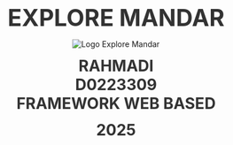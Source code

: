 <!DOCTYPE html>
<html lang="id">
<head>
  <meta charset="UTF-8">
  <meta name="viewport" content="width=device-width, initial-scale=1">
  <title>README – Explore Mandar</title>
  <style>
    /* Tabel umum */
    table { width: 100%; border-collapse: collapse; margin-bottom: 1.5em; }
    th, td { border: 1px solid #aaa; padding: 0.5em; text-align: left; }
    th { background: #f0f0f0; }
    hr { margin: 2em 0; }
  </style>
</head>
<body>

  <!-- Sampul -->
  <div style="height:100vh; display:flex; flex-direction:column; justify-content:center; align-items:center; text-align:center;">
    <h2 style="margin:0; font-size:3em; color:#333;">EXPLORE MANDAR</h2>
    <img src="img/th.jpg" alt="Logo Explore Mandar"
         style="display:block; margin:1em auto; max-width:80%; height:auto;" />
    <h2 style="margin:0; font-size:2em; color:#333;">RAHMADI</h2>
    <h2 style="margin:0; font-size:2em; color:#333;">D0223309</h2>
    <h2 style="margin:0; font-size:2em; color:#333;">FRAMEWORK WEB BASED</h2>
    <h2 style="margin-top:0.5em; font-size:2em; color:#333;">2025</h2>
  </div>

  <hr>

  <!-- Role & Fitur -->
  <h2>Role</h2>

  <h2>1. Admin</h2>
  <p><strong>Tugas:</strong> Mengelola pengguna, manajemen sistem.</p>
  <h3>Fitur Admin:</h3>
  <ul>
    <li>Dashboard Admin</li>
    <li>Kelola Pengguna (tambah, lihat, edit, hapus user)</li>
    <li>Lihat Data Kategori (opsional untuk pengawasan)</li>
    <li>Lihat Data Produk (opsional untuk pengawasan)</li>
    <li>Lihat Data Pesanan (opsional)</li>
    <li>Lihat Laporan Pembayaran (opsional)</li>
    <li>Lihat Ulasan & Verifikasi (opsional)</li>
    <li>Lihat Wisata (opsional)</li>
  </ul>
  <h3>Tabel yang Dikelola:</h3>
  <ul>
    <li><code>users</code> – tambah, ubah, lihat, hapus user</li>
    <li><em>(opsional)</em> <code>produk</code>, <code>pesanan</code>, <code>pembayaran</code>, <code>ulasan</code>, <code>kategori</code>, <code>wisata</code></li>
  </ul>

  <hr>

  <h2>2. Kreator (Penjual)</h2>
  <p><strong>Fitur:</strong> Mengelola produk, melihat & verifikasi pesanan & pembayaran, serta mengelola wisata.</p>
  <h3>Menu Kreator:</h3>
  <ul>
    <li>Dashboard Kreator</li>
    <li>Kelola Produk (tambah, lihat, edit, hapus)</li>
    <li>Kelola Wisata (tambah, lihat, edit, hapus)</li>
    <li>Lihat Pesanan Masuk</li>
    <li>Verifikasi Pembayaran</li>
    <li>Lihat Ulasan Produk</li>
    <li><em>(opsional)</em> Kelola Kategori</li>
  </ul>
  <h3>Tabel yang Dikelola:</h3>
  <ul>
    <li><code>produk</code> – buat produk, ubah stok</li>
    <li><code>wisata</code> – kelola wisata</li>
    <li><code>kategori</code> – kelola kategori</li>
    <li><code>pembayaran</code> – ubah status pembayaran</li>
    <li><code>ulasan</code> – verifikasi ulasan</li>
  </ul>

  <hr>

  <h2>3. Pembeli (User biasa)</h2>
  <p><strong>Tugas:</strong> Melihat produk, pesan, unggah bukti pembayaran, beri ulasan.</p>
  <h3>Menu Pembeli:</h3>
  <ul>
    <li>Dashboard Pembeli</li>
    <li>Lihat Produk</li>
    <li>Tambah ke Keranjang</li>
    <li>Checkout & Buat Pesanan</li>
    <li>Upload Bukti Pembayaran</li>
    <li>Lihat Status Pembayaran</li>
    <li>Tulis Ulasan</li>
  </ul>
  <h3>Tabel yang Dikelola:</h3>
  <ul>
    <li><code>keranjang</code> – tambah produk ke keranjang</li>
    <li><code>pesanan</code> – buat pesanan, cek status</li>
    <li><code>ulasan</code> – tulis ulasan produk</li>
  </ul>

  <hr>

  <!-- Struktur Tabel -->
  <h3>Table: users</h3>
  <table>
    <thead>
      <tr><th>Field</th><th>Tipe Data</th><th>Keterangan</th></tr>
    </thead>
    <tbody>
      <tr><td>id</td><td>bigint</td><td>Primary Key</td></tr>
      <tr><td>name</td><td>string</td><td>Nama pengguna</td></tr>
      <tr><td>email</td><td>string (unique)</td><td>Email pengguna</td></tr>
      <tr><td>email_verified_at</td><td>timestamp</td><td>Verifikasi email</td></tr>
      <tr><td>password</td><td>string</td><td>Hash bcrypt</td></tr>
      <tr><td>role</td><td>enum</td><td>admin, kreator, pembeli</td></tr>
      <tr><td>alamat</td><td>string</td><td>Alamat</td></tr>
      <tr><td>nomor_telepon</td><td>string</td><td>Telepon</td></tr>
      <tr><td>remember_token</td><td>string</td><td>Token sesi</td></tr>
      <tr><td>timestamps</td><td>timestamp</td><td>created_at & updated_at</td></tr>
    </tbody>
  </table>

  <h3>Table: kategori</h3>
  <table>
    <thead>
      <tr><th>Field</th><th>Tipe Data</th><th>Keterangan</th></tr>
    </thead>
    <tbody>
      <tr><td>id</td><td>bigint</td><td>Primary Key</td></tr>
      <tr><td>nama</td><td>string</td><td>Nama kategori</td></tr>
      <tr><td>timestamps</td><td>timestamp</td><td>created_at & updated_at</td></tr>
    </tbody>
  </table>

  <h3>Table: produk</h3>
  <table>
    <thead>
      <tr><th>Field</th><th>Tipe Data</th><th>Keterangan</th></tr>
    </thead>
    <tbody>
      <tr><td>id</td><td>bigint</td><td>Primary Key</td></tr>
      <tr><td>nama</td><td>string</td><td>Nama produk</td></tr>
      <tr><td>harga</td><td>integer</td><td>Harga</td></tr>
      <tr><td>deskripsi</td><td>text</td><td>Deskripsi</td></tr>
      <tr><td>kategori_id</td><td>foreignId</td><td>Relasi kategori</td></tr>
      <tr><td>gambar</td><td>string</td><td>Path gambar</td></tr>
      <tr><td>stok</td><td>integer</td><td>Stok default 0</td></tr>
      <tr><td>timestamps</td><td>timestamp</td><td>created_at & updated_at</td></tr>
    </tbody>
  </table>

  <h3>Table: pesanan</h3>
  <table>
    <thead>
      <tr><th>Field</th><th>Tipe Data</th><th>Keterangan</th></tr>
    </thead>
    <tbody>
      <tr><td>id</td><td>bigint</td><td>Primary Key</td></tr>
      <tr><td>user_id</td><td>foreignId</td><td>Relasi users</td></tr>
      <tr><td>produk_id</td><td>foreignId</td><td>Relasi produk</td></tr>
      <tr><td>jumlah</td><td>integer</td><td>Jumlah item</td></tr>
      <tr><td>total_harga</td><td>integer</td><td>Total harga</td></tr>
      <tr><td>status</td><td>string</td><td>Status pesanan</td></tr>
      <tr><td>status_pembayaran</td><td>string</td><td>Belum/Sudah dibayar</td></tr>
      <tr><td>timestamps</td><td>timestamp</td><td>created_at & updated_at</td></tr>
    </tbody>
  </table>

  <h3>Table: detail_pesanan</h3>
  <table>
    <thead>
      <tr><th>Field</th><th>Tipe Data</th><th>Keterangan</th></tr>
    </thead>
    <tbody>
      <tr><td>id</td><td>bigint</td><td>Primary Key</td></tr>
      <tr><td>pesanan_id</td><td>foreignId</td><td>Relasi pesanan</td></tr>
      <tr><td>produk_id</td><td>foreignId</td><td>Relasi produk</td></tr>
      <tr><td>jumlah</td><td>integer</td><td>Jumlah</td></tr>
      <tr><td>sub_total</td><td>integer</td><td>Harga × jumlah</td></tr>
      <tr><td>timestamps</td><td>timestamp</td><td>created_at & updated_at</td></tr>
    </tbody>
  </table>

  <h3>Table: pembayaran</h3>
  <table>
    <thead>
      <tr><th>Field</th><th>Tipe Data</th><th>Keterangan</th></tr>
    </thead>
    <tbody>
      <tr><td>id</td><td>bigint</td><td>Primary Key</td></tr>
      <tr><td>pesanan_id</td><td>foreignId</td><td>Relasi pesanan</td></tr>
      <tr><td>nama_penerima</td><td>string</td><td>Nama penerima</td></tr>
      <tr><td>alamat_pengiriman</td><td>string</td><td>Alamat tujuan</td></tr>
      <tr><td>nomor_telepon</td><td>string</td><td>No HP</td></tr>
      <tr><td>catatan</td><td>string</td><td>Catatan (nullable)</td></tr>
      <tr><td>bukti_pembayaran</td><td>string</td><td>Path file (nullable)</td></tr>
      <tr><td>status</td><td>enum</td><td>menunggu/disetujui/ditolak</td></tr>
      <tr><td>timestamps</td><td>timestamp</td><td>created_at & updated_at</td></tr>
    </tbody>
  </table>

  <h3>Table: ulasan</h3>
  <table>
    <thead>
      <tr><th>Field</th><th>Tipe Data</th><th>Keterangan</th></tr>
    </thead>
    <tbody>
      <tr><td>id</td><td>bigint</td><td>Primary Key</td></tr>
      <tr><td>produk_id</td><td>foreignId</td><td>Relasi produk</td></tr>
      <tr><td>user_id</td><td>foreignId</td><td>Relasi user</td></tr>
      <tr><td>isi</td><td>text</td><td>Isi ulasan</td></tr>
      <tr><td>rating</td><td>tinyint</td><td>1–5</td></tr>
      <tr><td>verifikasi</td><td>boolean</td><td>True/False</td></tr>
      <tr><td>timestamps</td><td>timestamp</td><td>created_at & updated_at</td></tr>
    </tbody>
  </table>

  <h3>Table: wisata</h3>
  <table>
    <thead>
      <tr><th>Field</th><th>Tipe Data</th><th>Keterangan</th></tr>
    </thead>
    <tbody>
      <tr><td>id</td><td>bigint</td><td>Primary Key</td></tr>
      <tr><td>nama</td><td>string</td><td>Nama wisata</td></tr>
      <tr><td>deskripsi</td><td>text</td><td>Deskripsi</td></tr>
      <tr><td>lokasi</td><td>string</td><td>Alamat</td></tr>
      <tr><td>gambar</td><td>string</td><td>Path (nullable)</td></tr>
      <tr><td>timestamps</td><td>timestamp</td><td>created_at & updated_at</td></tr>
    </tbody>
  </table>

  <h3>Table: galeri</h3>
  <table>
    <thead>
      <tr><th>Field</th><th>Tipe Data</th><th>Keterangan</th></tr>
    </thead>
    <tbody>
      <tr><td>id</td><td>bigint</td><td>Primary Key</td></tr>
      <tr><td>judul</td><td>string</td><td>Judul gambar</td></tr>
      <tr><td>path_gambar</td><td>string</td><td>Path file</td></tr>
      <tr><td>wisata_id</td><td>foreignId</td><td>Relasi wisata (nullable)</td></tr>
      <tr><td>timestamps</td><td>timestamp</td><td>created_at & updated_at</td></tr>
    </tbody>
  </table>

  <h3>Table: keranjang</h3>
  <table>
    <thead>
      <tr><th>Field</th><th>Tipe Data</th><th>Keterangan</th></tr>
    </thead>
    <tbody>
      <tr><td>id</td><td>bigint</td><td>Primary Key</td></tr>
      <tr><td>user_id</td><td>foreignId</td><td>Relasi user</td></tr>
      <tr><td>produk_id</td><td>foreignId</td><td>Relasi produk</td></tr>
      <tr><td>jumlah</td><td>integer</td><td>Jumlah</td></tr>
      <tr><td>timestamps</td><td>timestamp</td><td>created_at & updated_at</td></tr>
    </tbody>
  </table>

  <!-- Relasi -->
  <h1>Relasi Antar Tabel dan Jenis Relasi</h1>
  <h2>Tabel Relasi dan Jenisnya</h2>
  <table>
    <thead>
      <tr><th>Relasi</th><th>Tabel A</th><th>Tabel B</th><th>Jenis Relasi</th><th>Keterangan</th></tr>
    </thead>
    <tbody>
      <tr><td>users → pesanan</td><td>users</td><td>pesanan</td><td>One to Many</td><td>1 user bisa membuat banyak pesanan</td></tr>
      <tr><td>users → keranjang</td><td>users</td><td>keranjang</td><td>One to Many</td><td>1 user bisa memiliki banyak item</td></tr>
      <tr><td>users → ulasan</td><td>users</td><td>ulasan</td><td>One to Many</td><td>1 user bisa memberi banyak ulasan</td></tr>
      <tr><td>produk → keranjang</td><td>produk</td><td>keranjang</td><td>One to Many</td><td>1 produk bisa masuk banyak keranjang</td></tr>
      <tr><td>produk → ulasan</td><td>produk</td><td>ulasan</td><td>One to Many</td><td>1 produk punya banyak ulasan</td></tr>
      <tr><td>produk → kategori</td><td>produk</td><td>kategori</td><td>Many to One</td><td>Banyak produk di 1 kategori</td></tr>
      <tr><td>kategori → produk</td><td>kategori</td><td>produk</td><td>One to Many</td><td>1 kategori punya banyak produk</td></tr>
      <tr><td>pesanan → detail_pesanan</td><td>pesanan</td><td>detail_pesanan</td><td>One to Many</td><td>1 pesanan punya banyak detail</td></tr>
      <tr><td>pesanan → pembayaran</td><td>pesanan</td><td>pembayaran</td><td>One to One</td><td>1 pesanan punya 1 pembayaran</td></tr>
      <tr><td>detail_pesanan → produk</td><td>detail_pesanan</td><td>produk</td><td>Many to One</td><td>detail merujuk 1 produk</td></tr>
      <tr><td>wisata → galeri</td><td>wisata</td><td>galeri</td><td>One to Many</td><td>1 wisata punya banyak galeri</td></tr>
      <tr><td>galeri → wisata</td><td>galeri</td><td>wisata</td><td>Many to One</td><td>galeri milik 1 wisata</td></tr>
    </tbody>
  </table>
  
  <h2>Relasi Many to Many (via Pivot)</h2>
  <table>
    <thead>
      <tr><th>Tabel A</th><th>Pivot</th><th>Tabel B</th><th>Kolom Tambahan</th><th>Jenis Relasi</th></tr>
    </thead>
    <tbody>
      <tr><td>pesanan</td><td>detail_pesanan</td><td>produk</td><td>jumlah, sub_total</td><td>Many to Many</td></tr>
    </tbody>
  </table>

</body>
</html>

